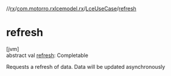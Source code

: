 //[rx](../../../index.md)/[com.motorro.rxlcemodel.rx](../index.md)/[LceUseCase](index.md)/[refresh](refresh.md)

# refresh

[jvm]\
abstract val [refresh](refresh.md): Completable

Requests a refresh of data. Data will be updated asynchronously
